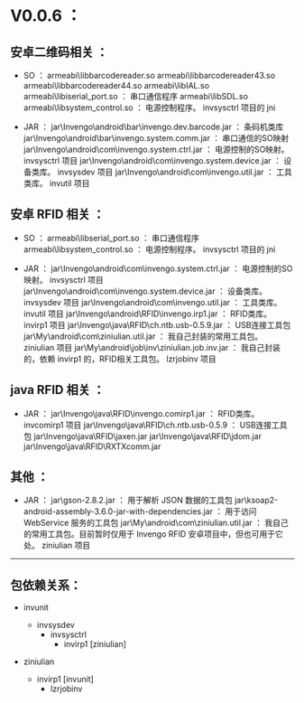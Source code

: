﻿V0.0.6 ：
=====

安卓二维码相关 ：
----

- SO ：
	armeabi\libbarcodereader.so
	armeabi\libbarcodereader43.so
	armeabi\libbarcodereader44.so
	armeabi\libIAL.so
	armeabi\libiserial_port.so ： 串口通信程序
	armeabi\libSDL.so
	armeabi\libsystem_control.so ： 电源控制程序。 invsysctrl 项目的 jni

- JAR ：
	jar\Invengo\android\bar\invengo.dev.barcode.jar ： 条码机类库
	jar\Invengo\android\bar\invengo.system.comm.jar ： 串口通信的SO映射
	jar\Invengo\android\com\invengo.system.ctrl.jar ： 电源控制的SO映射。 invsysctrl 项目
	jar\Invengo\android\com\invengo.system.device.jar ： 设备类库。 invsysdev 项目
	jar\Invengo\android\com\invengo.util.jar ： 工具类库。 invutil 项目

安卓 RFID 相关 ：
----

- SO ：
	armeabi\libserial_port.so ： 串口通信程序
	armeabi\libsystem_control.so ： 电源控制程序。 invsysctrl 项目的 jni

- JAR ：
	jar\Invengo\android\com\invengo.system.ctrl.jar ： 电源控制的SO映射。 invsysctrl 项目
	jar\Invengo\android\com\invengo.system.device.jar ： 设备类库。 invsysdev 项目
	jar\Invengo\android\com\invengo.util.jar ： 工具类库。 invutil 项目
	jar\Invengo\android\RFID\invengo.irp1.jar ： RFID类库。 invirp1 项目
	jar\Invengo\java\RFID\ch.ntb.usb-0.5.9.jar ： USB连接工具包
	jar\My\android\com\ziniulian.util.jar ： 我自己封装的常用工具包。 ziniulian 项目
	jar\My\android\job\inv\ziniulian.job.inv.jar ： 我自己封装的，依赖 invirp1 的，RFID相关工具包。 lzrjobinv 项目

java RFID 相关 ：
----

- JAR ：
	jar\Invengo\java\RFID\invengo.comirp1.jar ： RFID类库。 invcomirp1 项目
	jar\Invengo\java\RFID\ch.ntb.usb-0.5.9 ： USB连接工具包
	jar\Invengo\java\RFID\jaxen.jar
	jar\Invengo\java\RFID\jdom.jar
	jar\Invengo\java\RFID\RXTXcomm.jar

其他 ：
----

- JAR ：
	jar\gson-2.8.2.jar ： 用于解析 JSON 数据的工具包
	jar\ksoap2-android-assembly-3.6.0-jar-with-dependencies.jar ： 用于访问 WebService 服务的工具包
	jar\My\android\com\ziniulian.util.jar ： 我自己的常用工具包。目前暂时仅用于 Invengo RFID 安卓项目中，但也可用于它处。 ziniulian 项目

****

包依赖关系：
----

- invunit
	- invsysdev
		- invsysctrl
			- invirp1 [ziniulian]

- ziniulian
	- invirp1 [invunit]
		- lzrjobinv
